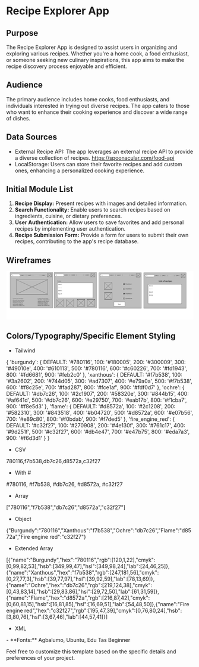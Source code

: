 # Recipe Explorer App

## Purpose
The Recipe Explorer App is designed to assist users in organizing and exploring various recipes. Whether you're a home cook, a food enthusiast, or someone seeking new culinary inspirations, this app aims to make the recipe discovery process enjoyable and efficient.

## Audience
The primary audience includes home cooks, food enthusiasts, and individuals interested in trying out diverse recipes. The app caters to those who want to enhance their cooking experience and discover a wide range of dishes.

## Data Sources
- External Recipe API: The app leverages an external recipe API to provide a diverse collection of recipes. https://spoonacular.com/food-api 
- LocalStorage: Users can store their favorite recipes and add custom ones, enhancing a personalized cooking experience.

## Initial Module List
1. **Recipe Display:** Present recipes with images and detailed information.
2. **Search Functionality:** Enable users to search recipes based on ingredients, cuisine, or dietary preferences.
3. **User Authentication:** Allow users to save favorites and add personal recipes by implementing user authentication.
4. **Recipe Submission Form:** Provide a form for users to submit their own recipes, contributing to the app's recipe database.

## Wireframes
![Alt text](image.png)

## Colors/Typography/Specific Element Styling
- Tailwind

{ 'burgundy': { DEFAULT: '#780116', 100: '#180005', 200: '#300009', 300: '#49010e', 400: '#610113', 500: '#780116', 600: '#c60226', 700: '#fd1943', 800: '#fd6681', 900: '#feb2c0' }, 'xanthous': { DEFAULT: '#f7b538', 100: '#3a2602', 200: '#744d05', 300: '#ad7307', 400: '#e79a0a', 500: '#f7b538', 600: '#f8c25e', 700: '#fad287', 800: '#fce1af', 900: '#fdf0d7' }, 'ochre': { DEFAULT: '#db7c26', 100: '#2c1907', 200: '#58320e', 300: '#844b15', 400: '#af641d', 500: '#db7c26', 600: '#e29750', 700: '#eab17b', 800: '#f1cba7', 900: '#f8e5d3' }, 'flame': { DEFAULT: '#d8572a', 100: '#2c1208', 200: '#582310', 300: '#843518', 400: '#b04720', 500: '#d8572a', 600: '#e07b56', 700: '#e89c80', 800: '#f0bdab', 900: '#f7ded5' }, 'fire_engine_red': { DEFAULT: '#c32f27', 100: '#270908', 200: '#4e130f', 300: '#761c17', 400: '#9d251f', 500: '#c32f27', 600: '#db4e47', 700: '#e47b75', 800: '#eda7a3', 900: '#f6d3d1' } }

- CSV

780116,f7b538,db7c26,d8572a,c32f27

- With #

#780116, #f7b538, #db7c26, #d8572a, #c32f27

- Array

["780116","f7b538","db7c26","d8572a","c32f27"]

- Object

{"Burgundy":"780116","Xanthous":"f7b538","Ochre":"db7c26","Flame":"d8572a","Fire engine red":"c32f27"}

- Extended Array

[{"name":"Burgundy","hex":"780116","rgb":[120,1,22],"cmyk":[0,99,82,53],"hsb":[349,99,47],"hsl":[349,98,24],"lab":[24,46,25]},{"name":"Xanthous","hex":"f7b538","rgb":[247,181,56],"cmyk":[0,27,77,3],"hsb":[39,77,97],"hsl":[39,92,59],"lab":[78,13,69]},{"name":"Ochre","hex":"db7c26","rgb":[219,124,38],"cmyk":[0,43,83,14],"hsb":[29,83,86],"hsl":[29,72,50],"lab":[61,31,59]},{"name":"Flame","hex":"d8572a","rgb":[216,87,42],"cmyk":[0,60,81,15],"hsb":[16,81,85],"hsl":[16,69,51],"lab":[54,48,50]},{"name":"Fire engine red","hex":"c32f27","rgb":[195,47,39],"cmyk":[0,76,80,24],"hsb":[3,80,76],"hsl":[3,67,46],"lab":[44,57,41]}]

- XML

<palette>
  <color name="Burgundy" hex="780116" r="120" g="1" b="22" />
  <color name="Xanthous" hex="f7b538" r="247" g="181" b="56" />
  <color name="Ochre" hex="db7c26" r="219" g="124" b="38" />
  <color name="Flame" hex="d8572a" r="216" g="87" b="42" />
  <color name="Fire engine red" hex="c32f27" r="195" g="47" b="39" />
</palette>
- **Fonts:** Agbalumo, Ubuntu, Edu Tas Beginner



Feel free to customize this template based on the specific details and preferences of your project.